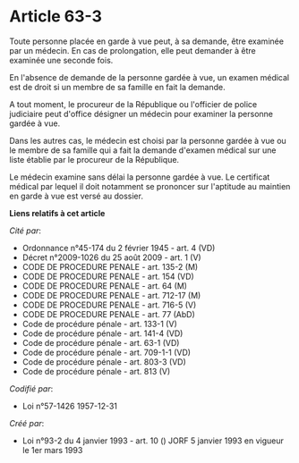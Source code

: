 # Article 63-3

Toute personne placée en garde à vue peut, à sa demande, être examinée par un médecin. En cas de prolongation, elle peut
demander à être examinée une seconde fois.

En l'absence de demande de la personne gardée à vue, un examen médical est de droit si un membre de sa famille en fait la
demande.

A tout moment, le procureur de la République ou l'officier de police judiciaire peut d'office désigner un médecin pour
examiner la personne gardée à vue.

Dans les autres cas, le médecin est choisi par la personne gardée à vue ou le membre de sa famille qui a fait la demande
d'examen médical sur une liste établie par le procureur de la République.

Le médecin examine sans délai la personne gardée à vue. Le certificat médical par lequel il doit notamment se prononcer sur
l'aptitude au maintien en garde à vue est versé au dossier.

**Liens relatifs à cet article**

_Cité par_:

  - Ordonnance n°45-174 du 2 février 1945 - art. 4 (VD)
  - Décret n°2009-1026 du 25 août 2009 - art. 1 (V)
  - CODE DE PROCEDURE PENALE - art. 135-2 (M)
  - CODE DE PROCEDURE PENALE - art. 154 (VD)
  - CODE DE PROCEDURE PENALE - art. 64 (M)
  - CODE DE PROCEDURE PENALE - art. 712-17 (M)
  - CODE DE PROCEDURE PENALE - art. 716-5 (V)
  - CODE DE PROCEDURE PENALE - art. 77 (AbD)
  - Code de procédure pénale - art. 133-1 (V)
  - Code de procédure pénale - art. 141-4 (VD)
  - Code de procédure pénale - art. 63-1 (VD)
  - Code de procédure pénale - art. 709-1-1 (VD)
  - Code de procédure pénale - art. 803-3 (VD)
  - Code de procédure pénale - art. 813 (V)

_Codifié par_:

  - Loi n°57-1426 1957-12-31

_Créé par_:

  - Loi n°93-2 du 4 janvier 1993 - art. 10 () JORF 5 janvier 1993 en vigueur le 1er mars 1993
